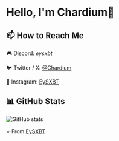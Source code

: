 # Hello, I'm Chardium👋

## 📫 How to Reach Me
 🎮 Discord: *eysxbt*
 
🐦 Twitter / X: [@Chardium](https://x.com/Chardium1)

📸 Instagram: [EySXBT](https://www.instagram.com/eysxbt)

## 📊 GitHub Stats
![GitHub stats](https://github-readme-stats.vercel.app/api?username=EySXBT&show_icons=true&theme=radical)

⭐️ From [EySXBT](https://github.com/EySXBT)
